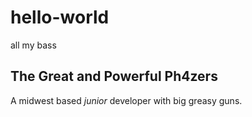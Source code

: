 # hello-world
all my bass

## The Great and Powerful Ph4zers

A midwest based *junior* developer with big greasy guns. 
